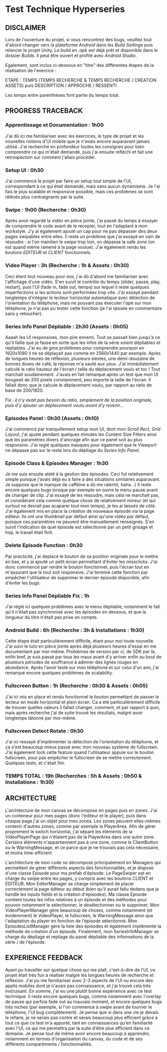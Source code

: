 # Test Technique Hyperseries
## DISCLAIMER

Lors de l'ouverture du projet, si vous rencontrez des bugs, veuillez tout d'abord changer vers la plateforme *Android* dans les *Build Settings* puis relancer le projet Unity. Le build en *.apk* est déjà prêt et disponible dans le dossier *Builds*. Il peut être ouvert et profilé avec *Android Studio*.

Egalement, sont inclus ci-dessous en "titre" des différentes étapes de la réalisation de l'exercice :

ETAPE : TEMPS (TEMPS RECHERCHE & TEMPS RECHERCHE / CREATION ASSETS) puis DESCRIPTION / APPROCHE / RESSENTI

Les temps entre parenthèses font partie du temps total.

## PROGRESS TRACEBACK

### Apprentissage et Documentation : 1h00
J'ai dû ici me familiariser avec les exercices, le type de projet et les nouvelles notions d'UI mobile que je n'avais encore auparavant jamais utilisé. J'ai recherché en profondeur toutes les consignes pour bien comprendre ce qui m'était demandé, puis j'ai ensuite refléchi et fait une retrospection sur comment j'allais procéder.

### Setup UI : 0h30
J'ai commencé le projet par faire un setup tout simple de l'UI, correspondant à ce qui était demandé, mais sans aucun dynamisme. Je l'ai fais le plus scalable et responsive possible, mais ces problèmes se sont rélévés plus contraignants par la suite.

### Swipe : 1h00 (Recherche : 0h30)
Après avoir regardé la vidéo en pièce jointe, j'ai passé du temps à essayer de comprendre le code avant de le recopier, tout en l'adaptant à mon workstyle. J'y ai également ajouté un cap pour ne pas dépasser des deux pages swipables entre elles. Il reste un problème que j'ai essayé en vain de résoudre : si l'on maintien le swipe trop loin, on dépasse la safe zone (on est quand même ramené à la page voulue). J'ai également rendu les boutons *EDITEUR* et *CLIENT* fonctionnels.

### Video Player : 3h (Recherche : 1h & Assets : 0h30)
Ceci étant tout nouveau pour moi, j'ai dû d'abord me familiariser avec l'affichage d'une vidéo. S'en suivit le contrôle du temps (slider, pause, play, restart), puis l'UI (fade in, fade out, temps) sur lequel il reste quelques imperfections si les actions sont performées trop vite. J'ai essayé pendant longtemps d'intégrer le lecteur horizontal automatique avec détection de l'orientation du téléphone, mais ne pouvant pas éxecuter l'*apk* sur mon téléphone, je n'ai pas pu tester cette fonction (je l'ai laissée en commentaire sans y retoucher).

### Series Info Panel Dépliable : 2h30 (Assets : 0h05)
Aaaah les UI responsives, mon pire ennemi. Tout se passait bien jusqu'à ce qu'il faille que je fasse en sorte que les infos de la série soient dépliables et repliables. J'ai eu de gros problèmes pour comprendre pourquoi en 1920x1080 il ne se déplaçait pas comme en 2560x1440 par exemple. Après de longues heures de réflexion, plusieurs siestes, une demi-douzaine de bonnes doses de café, la réponse m'a sauté aux yeux. J'ai immédiatement calculé le ratio hauteur de l'écran / taille du déplacement voulu et toc ! Tout marchait soudainement. J'avais en fait remarqué après un test que mon UI bougeait de 200 pixels constamment, peu importe la taille de l'écran. Il fallait donc que je calcule le déplacement voulu, par rapport au ratio de base de 200/1920.

*Fix : il n'y avait pas besoin du ratio, simplement de la position originale, puis d'y ajouter un déplacement voulu avant d'y revenir...*

### Episodes Panel : 0h30  (Assets : 0h10)
J'ai commencé par tranquillement setup mon UI, dont mon *Scroll Rect*, *Grid Layout*, j'ai ajusté pendant quelques minutes les Content Size Fitters ainsi que les paramètres divers d'ancrage afin que ce panel soit au plus responsive. J'ai reglé quelques masques pour également que le Viewport ne dépasse pas sur le reste lors du dépliage du *Series Info Panel*.

### Episode Class & Episodes Manager : 1h30
Je me suis ensuite atelé à la gestion des épisodes. Ceci fut relativement simple puisque j'avais déjà eu à faire à des situations similaires auparavant. Je suppose que le manque de cafféine a dû me ralentir, haha. :) Il reste encore quelques bugs lorsque par exemple on ouvre le menu pause avant de changer de clip. J'ai essayé de les résoudre, mais cela ne marchait pas, et considérant cela comme quelque chose de relativement mineur (et qui surtout ne devrait pas acaparer tout mon temps), je les ai laissés de côté. J'ai également mis en place la création de nouveaux épisode via la page editeur. Ils ont une thumbnail par défaut ainsi qu'une vidéo par défaut, puisque ces paramètres ne peuvent être manuellement renseignés. S'en suivit l'indication de quel épisode est sélectionné par un petit grisage et hop, le travail était finit.

### Delete Episode Function : 0h30
Par practicité, j'ai deplacé le bouton de sa position originale pour le mettre en bas, et y ai ajouté un petit écran permettant d'éviter les missclicks. J'ai donc commencé par rendre le bouton fonctionnel, puis l'écran tout en m'assurant que le tout soit responsive. J'ai terminé cette fonction par empêcher l'utilisateur de supprimer le dernier épisode disponible, afin d'éviter les bugs.

### Series Info Panel Dépliable Fix : 1h
J'ai réglé ici quelques problèmes avec le menu dépliable, notamment le fait qu'il n'était pas synchronisé avec les épisodes en dessous, et que la longueur du titre n'était pas prise en compte.

### Android Build : 6h (Recherche : 3h & Installations : 1h30)
Cette étape était particulièrement difficile, étant pour moi toute nouvelle. J'ai suivi le tuto en pièce jointe après déjà plusieurs heures d'essai en me documentant par moi-même. Problèmes de version par ci, de SDK par là, enfin bref, je suis passé par tous les maux avant d'y arriver enfin au bout de plusieurs périodes de souffrance à admirer des lignes rouges en abondance. Après l'avoir testé sur mon téléphone et sur celui d'un ami, j'ai remarqué encore quelques problèmes de scalability.

### Fullscreen Button : 1h (Recherche : 0h30 & Assets : 0h05)
J'ai ici mis en place et rendu fonctionnel le bouton permettant de passer le lecteur en mode horizontal et plein écran. Ca a été particulièrement difficile de trouver quelles valeurs il fallait changer, comment, et par rapport à quoi, mais après recherche j'ai de suite trouvé les résultats, malgré avoir longtemps tâtonné par moi-même.

### Fullscreen Detect Rotate : 0h30
J'ai ici ressayé d'implémenter la détection de l'orientation du téléphone, et ça s'est beaucoup mieux passé avec mon nouveau système de fullscreen. J'ai également lock cette feature quand l'utilisateur appuie sur le bouton fullscreen, pour pas empêcher le fullscreen de se mettre correctement. Quelques tests, et c'était fini.

### TEMPS TOTAL : 19h (Recherches : 5h & Assets : 0h50 & Installations : 1h30)

## ARCHITECTURE  

L'architecture de mon canvas se décompose en pages puis en zones. J'ai un conteneur pour mes pages (donc l'éditeur et le player), puis dans chaque page j'ai un objet pour mes zones. Les zones peuvent elles-mêmes contenir d'autres zones, comme par exemple la PlayerArea. Afin de gérer proprement le switch horizontal, j'ai séparé les éléments de la VideoPlayerPage qui n'étaient pas de la PlayerArea dans une autre zone. Certains éléments n'appartiennent pas à une zone, comme le ClientButton ou le WarningMessage, et ce parce que je ne trouvais pas cela nécessaire, et moins time-efficient.

L'architecture de mon code se décompose principalement en Managers qui permettent de gérer différents aspects des fonctionnalités, et je dispose d'une classe Episode pour ma prefab d'épisode. Le PageSwiper est en charge du swipe entre les pages, y compris avec les boutons CLIENT et EDITEUR. Mon EditorManager se charge simplement de placer correctement la page éditeur au début (bien qu'il aurait fallu dedans que je handle les inputs fields et la création d'épisodes). Ma classe Episode contient toutes les infos relatives à un épisode et des méthodes pour pouvoir notamment le sélectionner, le désélectionner ou le supprimer. Mon VideoPlayerManager gère beaucoup de choses, comme notamment (et évidemment) le VideoPlayer, le fullscreen, le WarningMessage ainsi que l'adaptation du player en fonction de l'épisode sélectionné. Mon EpisodesListManager gère la liste des épisodes et également implémente la méthode de création d'un épisode. Finalement, mon SeriesInfoManager se charge du dépliage et repliage du panel dépliable des informations de la série / de l'épisode.

## EXPERIENCE FEEDBACK

Ayant pu travailler sur quelque chose qui me plaît, c'est-à-dire de l'UI, ce projet était très fun à réaliser malgré les longues heures de recherche et réflexion. J'ai pu me familiariser avec 2-3 aspects de l'UI ou encore des applis mobiles dont je n'avais pas connaissance, et j'ai trouvé cela très instruisant. En somme, j'ai eu une plutôt bonne expérience avec ce test technique. Il reste encore quelques bugs, comme notamment avec l'overlay de pause qui parfois fade out au mauvais moment, et encore quelques bugs très niches (par exemple, si l'on commence à swipe avant de tourner le téléphone, l'UI bug complètement). Je pense que si dans une vie je devais le refaire, je ne serais pas contre et serais beaucoup plus efficient grâce à tout ce que ce test m'a apporté, tant en connaissances qu'en familiarité avec l'UI, ce qui me permettra par la suite d'être plus efficient dans ce domaine. Je pense tout de même avoir encore beaucoup à apprendre, notamment en termes d'organisation du canvas, du code et de ses différents compartiments / fonctionnalités.
